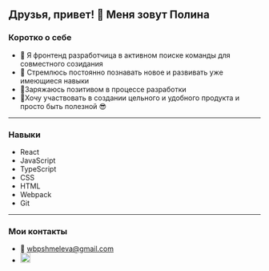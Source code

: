 
## Друзья, привет! 👋 Меня зовут Полина

<h3>Коротко о себе</h3> 

- 👯 Я фронтенд разработчица в активном поиске команды для совместного созидания
- 🌱 Стремлюсь постоянно познавать новое и развивать уже имеющиеся навыки    
- 🔋Заряжаюсь позитивом в процессе разработки
- 🌾Хочу участвовать в создании цельного и удобного продукта и просто быть полезной 😎

---------------------------------------------------------------------------------------

<h3>Навыки</h3>

- React
- JavaScript
- TypeScript
- CSS
- HTML
- Webpack
- Git
  
---------------------------------------------------------------------------------------

<h3>Мои контакты</h3>

- 📧 wbpshmeleva@gmail.com
- <a href="https://t.me/Polly_Shmeleva"><img src="https://freelogopng.com/images/all_img/1683044996telegram-logo-png.png" width="20" alt="telegram"></a>
